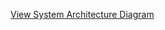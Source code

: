 [View System Architecture Diagram](https://github.com/samlmcewan/structurizr-test/blob/main/mermaid/structurizr-SoftwareSystem-SystemContext.mmd)
